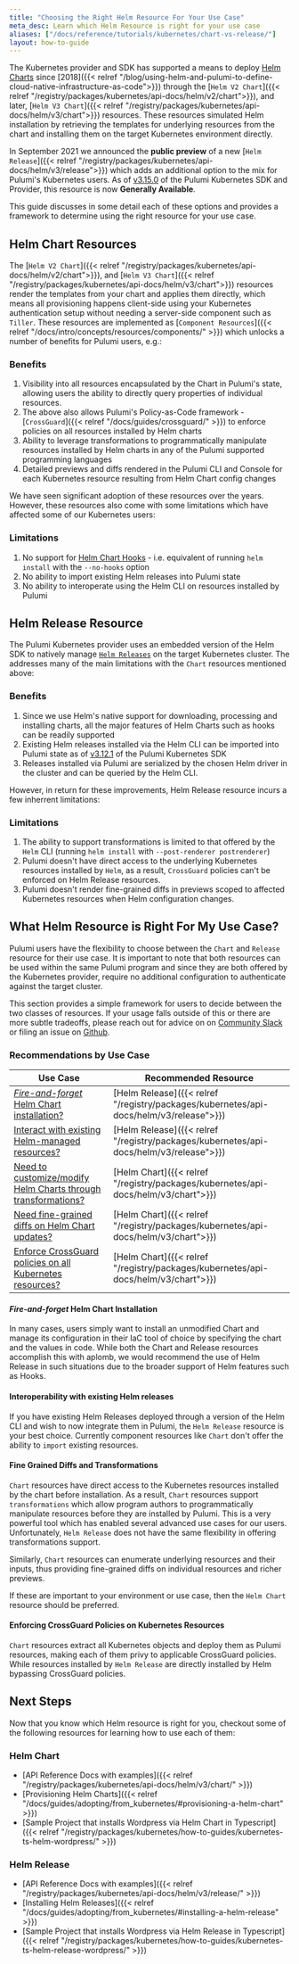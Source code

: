 ```yaml
---
title: "Choosing the Right Helm Resource For Your Use Case"
meta_desc: Learn which Helm Resource is right for your use case
aliases: ["/docs/reference/tutorials/kubernetes/chart-vs-release/"]
layout: how-to-guide
---
```


The Kubernetes provider and SDK has supported a means to deploy [Helm Charts](https://helm.sh/) since [2018]({{< relref "/blog/using-helm-and-pulumi-to-define-cloud-native-infrastructure-as-code">}}) through the [`Helm V2 Chart`]({{< relref "/registry/packages/kubernetes/api-docs/helm/v2/chart">}}), and later, [`Helm V3 Chart`]({{< relref "/registry/packages/kubernetes/api-docs/helm/v3/chart">}}) resources. These resources simulated Helm installation by retrieving the templates for underlying resources from the chart and installing them on the target Kubernetes environment directly.

In September 2021 we announced the **public preview** of a new [`Helm Release`]({{< relref "/registry/packages/kubernetes/api-docs/helm/v3/release">}}) which adds an additional option to the mix for Pulumi's Kubernetes users. As of [v3.15.0](https://github.com/pulumi/pulumi-kubernetes/releases/tag/v3.15.0) of the Pulumi Kubernetes SDK and Provider, this resource is now **Generally Available**.

This guide discusses in some detail each of these options and provides a framework to determine using the right resource for your use case.

## Helm Chart Resources

The [`Helm V2 Chart`]({{< relref "/registry/packages/kubernetes/api-docs/helm/v2/chart">}}), and [`Helm V3 Chart`]({{< relref "/registry/packages/kubernetes/api-docs/helm/v3/chart">}}) resources render the templates from your chart and applies them directly, which means all provisioning happens client-side using your Kubernetes authentication setup without needing a server-side component such as `Tiller`. These resources are implemented as [`Component Resources`]({{< relref "/docs/intro/concepts/resources/components/" >}}) which unlocks a number of benefits for Pulumi users, e.g.:

### Benefits

1. Visibility into all resources encapsulated by the Chart in Pulumi's state, allowing users the ability to directly query properties of individual resources.
2. The above also allows Pulumi's Policy-as-Code framework - [`CrossGuard`]({{< relref "/docs/guides/crossguard/" >}}) to enforce policies on all resources installed by Helm charts
3. Ability to leverage transformations to programmatically manipulate resources installed by Helm charts in any of the Pulumi supported programming languages
4. Detailed previews and diffs rendered in the Pulumi CLI and Console for each Kubernetes resource resulting from Helm Chart config changes

We have seen significant adoption of these resources over the years. However, these resources also come with some limitations which have affected some of our Kubernetes users:

### Limitations

1. No support for [Helm Chart Hooks](https://helm.sh/docs/topics/charts_hooks/) - i.e. equivalent of running `helm install` with the `--no-hooks` option
2. No ability to import existing Helm releases into Pulumi state
3. No ability to interoperate using the Helm CLI on resources installed by Pulumi

## Helm Release Resource

The Pulumi Kubernetes provider uses an embedded version of the Helm SDK to natively manage [`Helm Releases`](https://helm.sh/docs/glossary/#release) on the target Kubernetes cluster. The addresses many of the main limitations with the `Chart` resources mentioned above:

### Benefits

1. Since we use Helm's native support for downloading, processing and installing charts, all the major features of Helm Charts such as hooks can be readily supported
2. Existing Helm releases installed via the Helm CLI can be imported into Pulumi state as of [v3.12.1](https://github.com/pulumi/pulumi-kubernetes/releases/tag/v3.12.1) of the Pulumi Kubernetes SDK
3. Releases installed via Pulumi are serialized by the chosen Helm driver in the cluster and can be queried by the Helm CLI.

However, in return for these improvements, Helm Release resource incurs a few inherrent limitations:

### Limitations

1. The ability to support transformations is limited to that offered by the `Helm` CLI (running `helm install` with `--post-renderer postrenderer`)
2. Pulumi doesn't have direct access to the underlying Kubernetes resources installed by `Helm`, as a result, `CrossGuard` policies can't be enforced on Helm Release resources.
3. Pulumi doesn't render fine-grained diffs in previews scoped to affected Kubernetes resources when Helm configuration changes.

## What Helm Resource is Right For My Use Case?

Pulumi users have the flexibility to choose between the `Chart` and `Release` resource for their use case. It is important to note that both resources can be used within the same Pulumi program and since they are both offered by the Kubernetes provider, require no additional configuration to authenticate against the target cluster.

This section provides a simple framework for users to decide between the two classes of resources. If your usage falls outside of this or there are more subtle tradeoffs, please reach out for advice on on [Community Slack](https://slack.pulumi.com) or filing an issue on [Github](https://github.com/pulumi/pulumi-kubernetes/issues).

### Recommendations by Use Case

| Use Case | Recommended Resource |
| --------- | ---------- |
| [*Fire-and-forget* Helm Chart installation?](#fire-and-forget-helm-chart-installation) | [Helm Release]({{< relref "/registry/packages/kubernetes/api-docs/helm/v3/release">}}) |
| [Interact with existing Helm-managed resources?](#interoperability-with-existing-helm-releases) | [Helm Release]({{< relref "/registry/packages/kubernetes/api-docs/helm/v3/release">}}) |
| [Need to customize/modify Helm Charts through transformations?](#fine-grained-diffs-and-transformations) | [Helm Chart]({{< relref "/registry/packages/kubernetes/api-docs/helm/v3/chart">}}) |
| [Need fine-grained diffs on Helm Chart updates?](#fine-grained-diffs-and-transformations) | [Helm Chart]({{< relref "/registry/packages/kubernetes/api-docs/helm/v3/chart">}}) |
| [Enforce CrossGuard policies on all Kubernetes resources?](#enforcing-crossguard-policies-on-kubernetes-resources) | [Helm Chart]({{< relref "/registry/packages/kubernetes/api-docs/helm/v3/chart">}}) |

#### *Fire-and-forget* Helm Chart Installation

In many cases, users simply want to install an unmodified Chart and manage its configuration in their IaC tool of choice by specifying the chart and the values in code. While both the Chart and Release resources accomplish this with aplomb, we would recommend the use of Helm Release in such situations due to the broader support of Helm features such as Hooks.

#### Interoperability with existing Helm releases

If you have existing Helm Releases deployed through a version of the Helm CLI and wish to now integrate them in Pulumi, the `Helm Release` resource is your best choice. Currently component resources like `Chart` don't offer the ability to `import` existing resources.

#### Fine Grained Diffs and Transformations

`Chart` resources have direct access to the Kubernetes resources installed by the chart before installation. As a result, `Chart` resources support `transformations` which allow program authors to programmatically manipulate resources before they are installed by Pulumi. This is a very powerful tool which has enabled several advanced use cases for our users. Unfortunately, `Helm Release` does not have the same flexibility in offering transformations support.

Similarly, `Chart` resources can enumerate underlying resources and their inputs, thus providing fine-grained diffs on individual resources and richer previews.

If these are important to your environment or use case, then the `Helm Chart` resource should be preferred.

#### Enforcing CrossGuard Policies on Kubernetes Resources

`Chart` resources extract all Kubernetes objects and deploy them as Pulumi resources, making each of them privy to applicable CrossGuard policies. While resources installed by `Helm Release` are directly installed by Helm bypassing CrossGuard policies.

## Next Steps

Now that you know which Helm resource is right for you, checkout some of the following resources for learning how to use each of them:

### Helm Chart

* [API Reference Docs with examples]({{< relref "/registry/packages/kubernetes/api-docs/helm/v3/chart/" >}})
* [Provisioning Helm Charts]({{< relref "/docs/guides/adopting/from_kubernetes/#provisioning-a-helm-chart" >}})
* [Sample Project that installs Wordpress via Helm Chart in Typescript]({{< relref "/registry/packages/kubernetes/how-to-guides/kubernetes-ts-helm-wordpress/" >}})

### Helm Release

* [API Reference Docs with examples]({{< relref "/registry/packages/kubernetes/api-docs/helm/v3/release/" >}})
* [Installing Helm Releases]({{< relref "/docs/guides/adopting/from_kubernetes/#installing-a-helm-release" >}})
* [Sample Project that installs Wordpress via Helm Release in Typescript]({{< relref "/registry/packages/kubernetes/how-to-guides/kubernetes-ts-helm-release-wordpress/" >}})
